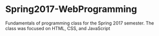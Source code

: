 # Spring2017-WebProgramming
Fundamentals of programming class for the Spring 2017 semester. The class was focused on HTML, CSS, and JavaScript
